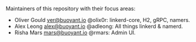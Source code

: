 Maintainers of this repository with their focus areas:

* Oliver Gould <ver@buoyant.io> @olix0r: linkerd-core, H2, gRPC, namers.
* Alex Leong <alex@buoyant.io> @adleong: All things linkerd & namerd.
* Risha Mars <mars@buoyant.io> @rmars: Admin UI.
